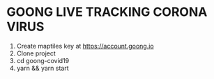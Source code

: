 # GOONG LIVE TRACKING CORONA VIRUS
1. Create maptiles key at https://account.goong.io
1. Clone project
2. cd goong-covid19
3. yarn && yarn start

